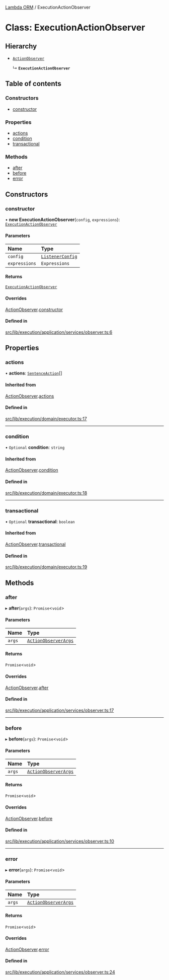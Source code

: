 [Lambda ORM](../README.md) / ExecutionActionObserver

# Class: ExecutionActionObserver

## Hierarchy

- [`ActionObserver`](ActionObserver.md)

  ↳ **`ExecutionActionObserver`**

## Table of contents

### Constructors

- [constructor](ExecutionActionObserver.md#constructor)

### Properties

- [actions](ExecutionActionObserver.md#actions)
- [condition](ExecutionActionObserver.md#condition)
- [transactional](ExecutionActionObserver.md#transactional)

### Methods

- [after](ExecutionActionObserver.md#after)
- [before](ExecutionActionObserver.md#before)
- [error](ExecutionActionObserver.md#error)

## Constructors

### constructor

• **new ExecutionActionObserver**(`config`, `expressions`): [`ExecutionActionObserver`](ExecutionActionObserver.md)

#### Parameters

| Name | Type |
| :------ | :------ |
| `config` | [`ListenerConfig`](../interfaces/ListenerConfig.md) |
| `expressions` | `Expressions` |

#### Returns

[`ExecutionActionObserver`](ExecutionActionObserver.md)

#### Overrides

[ActionObserver](ActionObserver.md).[constructor](ActionObserver.md#constructor)

#### Defined in

[src/lib/execution/application/services/observer.ts:6](https://github.com/FlavioLionelRita/lambdaorm/blob/dc415d06/src/lib/execution/application/services/observer.ts#L6)

## Properties

### actions

• **actions**: [`SentenceAction`](../enums/SentenceAction.md)[]

#### Inherited from

[ActionObserver](ActionObserver.md).[actions](ActionObserver.md#actions)

#### Defined in

[src/lib/execution/domain/executor.ts:17](https://github.com/FlavioLionelRita/lambdaorm/blob/dc415d06/src/lib/execution/domain/executor.ts#L17)

___

### condition

• `Optional` **condition**: `string`

#### Inherited from

[ActionObserver](ActionObserver.md).[condition](ActionObserver.md#condition)

#### Defined in

[src/lib/execution/domain/executor.ts:18](https://github.com/FlavioLionelRita/lambdaorm/blob/dc415d06/src/lib/execution/domain/executor.ts#L18)

___

### transactional

• `Optional` **transactional**: `boolean`

#### Inherited from

[ActionObserver](ActionObserver.md).[transactional](ActionObserver.md#transactional)

#### Defined in

[src/lib/execution/domain/executor.ts:19](https://github.com/FlavioLionelRita/lambdaorm/blob/dc415d06/src/lib/execution/domain/executor.ts#L19)

## Methods

### after

▸ **after**(`args`): `Promise`\<`void`\>

#### Parameters

| Name | Type |
| :------ | :------ |
| `args` | [`ActionObserverArgs`](../interfaces/ActionObserverArgs.md) |

#### Returns

`Promise`\<`void`\>

#### Overrides

[ActionObserver](ActionObserver.md).[after](ActionObserver.md#after)

#### Defined in

[src/lib/execution/application/services/observer.ts:17](https://github.com/FlavioLionelRita/lambdaorm/blob/dc415d06/src/lib/execution/application/services/observer.ts#L17)

___

### before

▸ **before**(`args`): `Promise`\<`void`\>

#### Parameters

| Name | Type |
| :------ | :------ |
| `args` | [`ActionObserverArgs`](../interfaces/ActionObserverArgs.md) |

#### Returns

`Promise`\<`void`\>

#### Overrides

[ActionObserver](ActionObserver.md).[before](ActionObserver.md#before)

#### Defined in

[src/lib/execution/application/services/observer.ts:10](https://github.com/FlavioLionelRita/lambdaorm/blob/dc415d06/src/lib/execution/application/services/observer.ts#L10)

___

### error

▸ **error**(`args`): `Promise`\<`void`\>

#### Parameters

| Name | Type |
| :------ | :------ |
| `args` | [`ActionObserverArgs`](../interfaces/ActionObserverArgs.md) |

#### Returns

`Promise`\<`void`\>

#### Overrides

[ActionObserver](ActionObserver.md).[error](ActionObserver.md#error)

#### Defined in

[src/lib/execution/application/services/observer.ts:24](https://github.com/FlavioLionelRita/lambdaorm/blob/dc415d06/src/lib/execution/application/services/observer.ts#L24)
